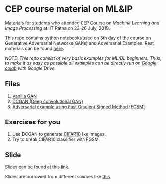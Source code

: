 # CEP course material on ML&IP

Materials for students who attended 
[CEP Course](http://www.iitp.ac.in/cep/cep_doc/FDP_LNJPIT_Brochure.pdf)  on 
*Machine Learning and Image Processing* at IIT Patna on 22–26 July, 2019.

This repo contains python notebooks used on 5th day of the course on Generative 
Adversarial Networks(GANs) and Adversarial Examples. Rest materials 
can be found [here](https://github.com/nrjcs/mlip).

_NOTE: This repo consist of very basic examples for ML/DL beginners. Thus, 
to make it as easy as possible all examples can be directly run on 
[Google colab](https://colab.research.google.com/) with Google Drive._

## Files

1. [Vanilla GAN](https://github.com/alwynmathew/CEP-MLIPcourse/blob/master/GAN/GAN-keras-mnist-MLP.ipynb)
2. [DCGAN (Deep convolutional GAN)](https://github.com/alwynmathew/CEP-MLIPcourse/blob/master/GAN/GAN-keras-mnist-DCGAN.ipynb)
3. [Adversarial example using Fast Gradient Signed Method (FGSM)](https://github.com/alwynmathew/CEP-MLIPcourse/blob/master/adversarial_examples/FGSM.ipynb)

## Exercises for you

1. Use DCGAN to generate [CIFAR10](https://www.cs.toronto.edu/~kriz/cifar.html) like images.
2. Try to break CIFAR10 classifier with FGSM.

## Slide

Slides can be found at this [link](https://drive.google.com/file/d/1nvhudAbpfPXeqSgwxfn7al4hjG-rToDk/view?usp=sharing). 

Slides are borrowed from different sources like 
[this](http://www.iangoodfellow.com/slides/).
